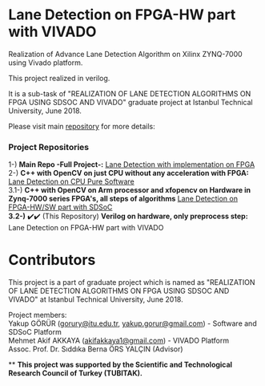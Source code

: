 # Lane Detection on FPGA-HW part with VIVADO
Realization of Advance Lane Detection Algorithm on Xilinx ZYNQ-7000 using Vivado platform. <br />

This project realized in verilog. <br />

It is a sub-task of "REALIZATION OF LANE DETECTION ALGORITHMS ON FPGA USING SDSOC AND VIVADO" graduate project at Istanbul Technical University, June 2018. <br />


Please visit main [repository](https://github.com/ykpgrr/Lane-Detection-with-Implementation-on-FPGA) for more details:

### Project Repositories
1-) **Main Repo -Full Project-:** [Lane Detection with implementation on FPGA](https://github.com/ykpgrr/Lane-Detection-with-Implementation-on-FPGA) <br />
2-) **C++ with OpenCV on just CPU without any acceleration with FPGA:** [Lane Detection on CPU Pure Software](https://github.com/ykpgrr/Lane-Detection-on-CPU-Pure-Software) <br />
3.1-) **C++ with OpenCV on Arm processor and xfopencv on Hardware in Zynq-7000 series FPGA's, all steps of algorithms** [Lane Detection on FPGA-HW/SW part with SDSoC](https://github.com/ykpgrr/Lane-Detection-on-FPGA-HW-SW-part-with-SDSoC) <br />
**3.2-)** :heavy_check_mark::heavy_check_mark: (This Repository) **Verilog on hardware, only preprocess step:** Lane Detection on FPGA-HW part with VIVADO <br />


# Contributors
This project is a part of graduate project which is named as "REALIZATION OF LANE DETECTION ALGORITHMS ON FPGA USING SDSOC AND VIVADO" at Istanbul Technical University, June 2018.

Project members: <br />
Yakup GÖRÜR (gorury@itu.edu.tr, yakup.gorur@gmail.com) - Software and SDSoC  Platform <br />
Mehmet Akif AKKAYA (akifakkaya1@gmail.com) - VIVADO Platform <br />
Assoc. Prof. Dr. Sıddıka Berna ÖRS YALÇIN (Advisor) <br />

** **This project was supported by the Scientific and Technological Research Council of Turkey (TUBITAK).**

